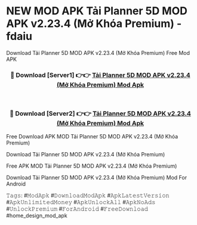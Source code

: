 # NEW MOD APK Tải Planner 5D MOD APK v2.23.4 (Mở Khóa Premium) - fdaiu
Download Tải Planner 5D MOD APK v2.23.4 (Mở Khóa Premium) Free Mod APK

<div align="center">
<h3>🔴 Download [Server1] 👉👉 <a href="https://apk-comot.site?title=Tải_Planner_5D_MOD_APK_v2.23.4_(Mở_Khóa_Premium)">Tải Planner 5D MOD APK v2.23.4 (Mở Khóa Premium) Mod Apk</a></h3><br>

<h3>🔴 Download [Server2] 👉👉 <a href="https://apk-comot.site?title=Tải_Planner_5D_MOD_APK_v2.23.4_(Mở_Khóa_Premium)">Tải Planner 5D MOD APK v2.23.4 (Mở Khóa Premium) Mod Apk</a></h3>
</div>


Free Download APK MOD Tải Planner 5D MOD APK v2.23.4 (Mở Khóa Premium)

Download Tải Planner 5D MOD APK v2.23.4 (Mở Khóa Premium) 

Free APK MOD Tải Planner 5D MOD APK v2.23.4 (Mở Khóa Premium) 

Download Tải Planner 5D MOD APK v2.23.4 (Mở Khóa Premium) Mod For Android

𝚃𝚊𝚐𝚜: #𝙼𝚘𝚍𝙰𝚙𝚔 #𝙳𝚘𝚠𝚗𝚕𝚘𝚊𝚍𝙼𝚘𝚍𝙰𝚙𝚔 #𝙰𝚙𝚔𝙻𝚊𝚝𝚎𝚜𝚝𝚅𝚎𝚛𝚜𝚒𝚘𝚗 #𝙰𝚙𝚔𝚄𝚗𝚕𝚒𝚖𝚒𝚝𝚎𝚍𝙼𝚘𝚗𝚎𝚢 #𝙰𝚙𝚔𝚄𝚗𝚕𝚘𝚌𝚔𝙰𝚕𝚕 #𝙰𝚙𝚔𝙽𝚘𝙰𝚍𝚜 #𝚄𝚗𝚕𝚘𝚌𝚔𝙿𝚛𝚎𝚖𝚒𝚞𝚖 #𝙵𝚘𝚛𝙰𝚗𝚍𝚛𝚘𝚒𝚍 #𝙵𝚛𝚎𝚎𝙳𝚘𝚠𝚗𝚕𝚘𝚊𝚍 #home_design_mod_apk